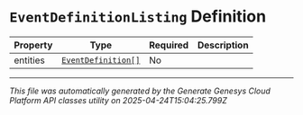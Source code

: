 # `EventDefinitionListing` Definition

| Property | Type | Required | Description |
|----------|------|----------|-------------|
| entities | [`EventDefinition[]`](eventdefinition-definition.md) | No |  |

---

*This file was automatically generated by the Generate Genesys Cloud Platform API classes utility on 2025-04-24T15:04:25.799Z*